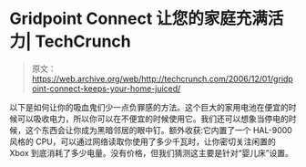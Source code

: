 # Gridpoint Connect 让您的家庭充满活力| TechCrunch

> 原文：<https://web.archive.org/web/http://techcrunch.com/2006/12/01/gridpoint-connect-keeps-your-home-juiced/>

以下是如何让你的吸血鬼们少一点负罪感的方法。这个巨大的家用电池在便宜的时候可以吸收电力，所以你可以在不便宜的时候使用它。我们还可以想象当停电的时候，这个东西会让你成为黑暗邻居的眼中钉。额外收获:它内置了一个 HAL-9000 风格的 CPU，可以通过网络读取你使用了多少千瓦时，让你密切关注闲置的 Xbox 到底消耗了多少电量。没有价格，但我们猜测这主要是针对“婴儿床”设置。